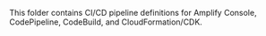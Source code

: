 This folder contains CI/CD pipeline definitions for Amplify Console, CodePipeline, CodeBuild, and CloudFormation/CDK.
